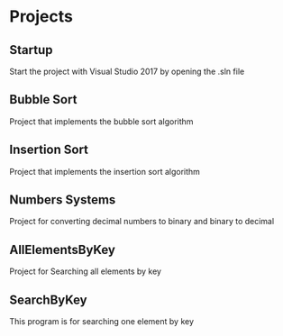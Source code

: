 # Projects

## Startup

Start the project with Visual Studio 2017 by opening the .sln file

## Bubble Sort

Project that implements the bubble sort algorithm

## Insertion Sort

Project that implements the insertion sort algorithm

## Numbers Systems

Project for converting decimal numbers to binary and binary to decimal

## AllElementsByKey

Project for Searching all elements by key

## SearchByKey

This program is for searching one element by key





